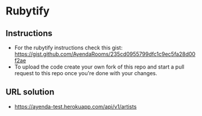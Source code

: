# Rubytify

## Instructions

- For the rubytify instructions check this gist: https://gist.github.com/AyendaRooms/235cd0955799dfc1c9ec5fa28d00f2ae
- To upload the code create your own fork of this repo and start a pull request to this repo once you're done with your changes.

## URL solution

- https://ayenda-test.herokuapp.com/api/v1/artists